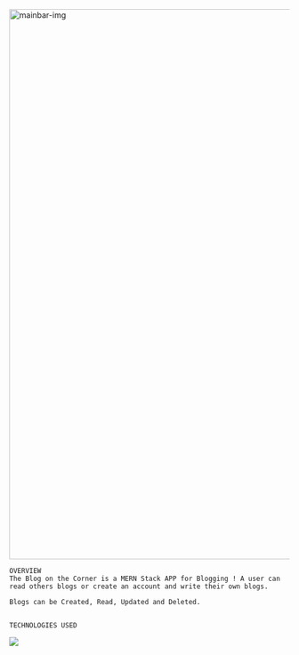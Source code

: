<img width="989" alt="mainbar-img" src="https://user-images.githubusercontent.com/105741410/187331178-c62d3e32-c3a8-42c7-9924-23e5bde625d3.png">


    
    
    OVERVIEW
    The Blog on the Corner is a MERN Stack APP for Blogging ! A user can read others blogs or create an account and write their own blogs.
    
    Blogs can be Created, Read, Updated and Deleted.
    
    
    TECHNOLOGIES USED
    
<img src="{[BadgeURLHere](https://img.shields.io/badge/React-20232A?style=for-the-badge&logo=react&logoColor=61DAFB
)}" />
    
   
   
   
